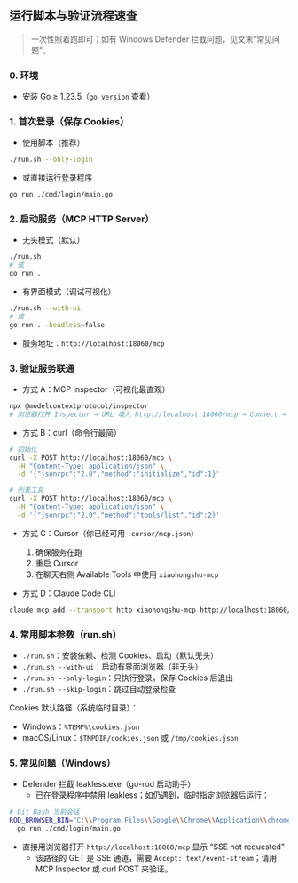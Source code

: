 ## 运行脚本与验证流程速查

> 一次性照着跑即可；如有 Windows Defender 拦截问题，见文末“常见问题”。

### 0. 环境
- 安装 Go ≥ 1.23.5（`go version` 查看）

### 1. 首次登录（保存 Cookies）
- 使用脚本（推荐）
```bash
./run.sh --only-login
```
- 或直接运行登录程序
```bash
go run ./cmd/login/main.go
```

### 2. 启动服务（MCP HTTP Server）
- 无头模式（默认）
```bash
./run.sh
# 或
go run .
```
- 有界面模式（调试可视化）
```bash
./run.sh --with-ui
# 或
go run . -headless=false
```
- 服务地址：`http://localhost:18060/mcp`

### 3. 验证服务联通
- 方式 A：MCP Inspector（可视化最直观）
```bash
npx @modelcontextprotocol/inspector
# 浏览器打开 Inspector → URL 填入 http://localhost:18060/mcp → Connect → List Tools
```

- 方式 B：curl（命令行最简）
```bash
# 初始化
curl -X POST http://localhost:18060/mcp \
  -H "Content-Type: application/json" \
  -d '{"jsonrpc":"2.0","method":"initialize","id":1}'

# 列表工具
curl -X POST http://localhost:18060/mcp \
  -H "Content-Type: application/json" \
  -d '{"jsonrpc":"2.0","method":"tools/list","id":2}'
```

- 方式 C：Cursor（你已经可用 `.cursor/mcp.json`）
  1) 确保服务在跑
  2) 重启 Cursor
  3) 在聊天右侧 Available Tools 中使用 `xiaohongshu-mcp`

- 方式 D：Claude Code CLI
```bash
claude mcp add --transport http xiaohongshu-mcp http://localhost:18060/mcp
```

### 4. 常用脚本参数（run.sh）
- `./run.sh`：安装依赖、检测 Cookies、启动（默认无头）
- `./run.sh --with-ui`：启动有界面浏览器（非无头）
- `./run.sh --only-login`：只执行登录，保存 Cookies 后退出
- `./run.sh --skip-login`：跳过自动登录检查

Cookies 默认路径（系统临时目录）：
- Windows：`%TEMP%\cookies.json`
- macOS/Linux：`$TMPDIR/cookies.json` 或 `/tmp/cookies.json`

### 5. 常见问题（Windows）
- Defender 拦截 leakless.exe（go-rod 启动助手）
  - 已在登录程序中禁用 leakless；如仍遇到，临时指定浏览器后运行：
```bash
# Git Bash 当前会话
ROD_BROWSER_BIN="C:\\Program Files\\Google\\Chrome\\Application\\chrome.exe" \
  go run ./cmd/login/main.go
```
- 直接用浏览器打开 `http://localhost:18060/mcp` 显示 “SSE not requested”
  - 该路径的 GET 是 SSE 通道，需要 `Accept: text/event-stream`；请用 MCP Inspector 或 curl POST 来验证。


